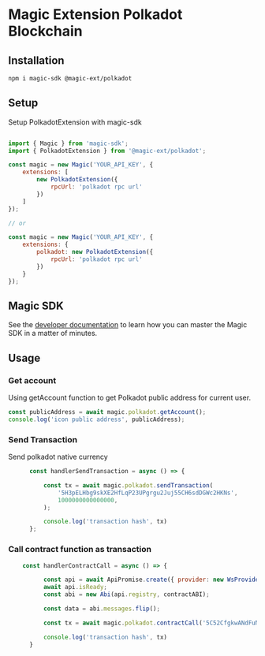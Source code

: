 # Magic Extension Polkadot Blockchain

## Installation
```bash
npm i magic-sdk @magic-ext/polkadot
```
## Setup
Setup PolkadotExtension with magic-sdk
```js

import { Magic } from 'magic-sdk';
import { PolkadotExtension } from '@magic-ext/polkadot';

const magic = new Magic('YOUR_API_KEY', {
    extensions: [
        new PolkadotExtension({
            rpcUrl: 'polkadot rpc url'
        })
    ]
});

// or

const magic = new Magic('YOUR_API_KEY', {
    extensions: {
        polkadot: new PolkadotExtension({
            rpcUrl: 'polkadot rpc url'
        })
    }
});

```

## Magic SDK
See the [developer documentation](https://docs.magic.link) to learn how you can master the Magic SDK in a matter of minutes.


## Usage

### Get account
Using getAccount function to get Polkadot public address for current user.

```js
const publicAddress = await magic.polkadot.getAccount();
console.log('icon public address', publicAddress);
```

### Send Transaction
Send polkadot native currency

```js
      const handlerSendTransaction = async () => {

          const tx = await magic.polkadot.sendTransaction(
              '5H3pELHbg9skXE2HfLqP23UPgrgu2Juj55CH6sdDGWc2HKNs',
              1000000000000000,
          );

          console.log('transaction hash', tx)
      };

```

### Call contract function as transaction

```js
    const handlerContractCall = async () => {

          const api = await ApiPromise.create({ provider: new WsProvider('ws://127.0.0.1:9944/') });
          await api.isReady;
          const abi = new Abi(api.registry, contractABI);

          const data = abi.messages.flip();

          const tx = await magic.polkadot.contractCall('5C52CfgkwANdFuN3VgPSprQwNWKfkLWMHJbMRzp12h4YarCa', 0, 1000000, data);

          console.log('transaction hash', tx)
      }
```